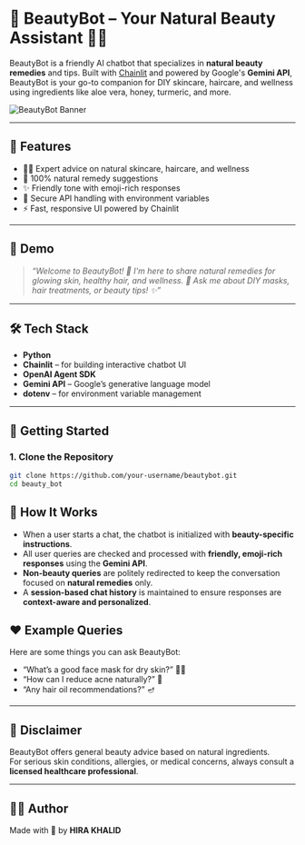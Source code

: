 # 💖 BeautyBot – Your Natural Beauty Assistant 🌿✨

BeautyBot is a friendly AI chatbot that specializes in **natural beauty remedies** and tips. Built with [Chainlit](https://docs.chainlit.io/) and powered by Google's **Gemini API**, BeautyBot is your go-to companion for DIY skincare, haircare, and wellness using ingredients like aloe vera, honey, turmeric, and more.

![BeautyBot Banner](https://img.shields.io/badge/Natural%20Beauty%20Tips-🌿💆‍♀️-pink)

---

## 🌟 Features

- 💆‍♀️ Expert advice on natural skincare, haircare, and wellness
- 🌿 100% natural remedy suggestions
- ✨ Friendly tone with emoji-rich responses
- 🔐 Secure API handling with environment variables
- ⚡ Fast, responsive UI powered by Chainlit

---

## 📸 Demo

> _“Welcome to BeautyBot! 💖 I'm here to share natural remedies for glowing skin, healthy hair, and wellness. 🌿 Ask me about DIY masks, hair treatments, or beauty tips! ✨”_

---

## 🛠️ Tech Stack

- **Python**
- **Chainlit** – for building interactive chatbot UI
- **OpenAI Agent SDK**
- **Gemini API** – Google’s generative language model
- **dotenv** – for environment variable management

---

## 🚀 Getting Started

### 1. Clone the Repository

```bash
git clone https://github.com/your-username/beautybot.git
cd beauty_bot
```
## 🧠 How It Works

- When a user starts a chat, the chatbot is initialized with **beauty-specific instructions**.
- All user queries are checked and processed with **friendly, emoji-rich responses** using the **Gemini API**.
- **Non-beauty queries** are politely redirected to keep the conversation focused on **natural remedies** only.
- A **session-based chat history** is maintained to ensure responses are **context-aware and personalized**.

## ❤️ Example Queries

Here are some things you can ask BeautyBot:

- “What’s a good face mask for dry skin?” 🧖‍♀️  
- “How can I reduce acne naturally?” 🌼  
- “Any hair oil recommendations?” 🪔  

---

## 🧼 Disclaimer

BeautyBot offers general beauty advice based on natural ingredients.  
For serious skin conditions, allergies, or medical concerns, always consult a **licensed healthcare professional**.

---

## 👩‍💻 Author

Made with 💖 by **HIRA KHALID**  
<!-- Replace with actual GitHub URL -->


